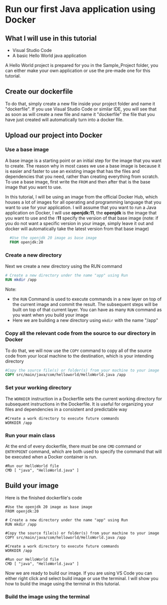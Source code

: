 # Run our first Java application using Docker
## What I will use in this tutorial
- Visual Studio Code
- A basic Hello World java application

A Hello World project is prepared for you in the Sample_Project folder, you can either make your own application or use the pre-made one for this tutorial.

## Create our dockerfile
To do that, simply create a new file inside your project folder and name it "dockerfile". If you use Visual Studio Code or similar IDE, you will see that as soon as will create a new file and name it "dockerfile" the file that you have just created will automatically turn into a docker file.

## Upload our project into Docker

### Use a base image
A base image is a starting point or an initial step for the image that you want to create. The reason why in most cases we use a base image is because it is easier and faster to use an existing image that has the files and dependencies that you need, rather than creating everything from scratch. To use a base image, first write the ```FROM``` and then after that is the base image that you want to use. 

In this tutorial, I will be using an image from the official Docker Hub, which houses a lot of images for all operating and programming language that you want to use for your application. I will assume that you want to run a Java application on Docker, I will use **openjdk:11**, the **openjdk** is the image that you want to use and the **:11** specify the version of that base image (note: if you do not want a specific version in your image, simply leave it out and docker will automatically take the latest version from that base image)
```dockerfile
  #Use the openjdk 20 image as base image
  FROM openjdk:20
```

### Create a new directory 
Next we create a new directory using the RUN command

```dockerfile
# Create a new directory under the name "app" using Run
RUN mkdir /app
```
Note:
* the ```RUN``` Command is used to execute commands in a new layer on top of the current image and commit the result. The subsequent steps will be built on top of that current layer. You can have as many ```RUN``` command as you want when you build your image
* Here we are building a new directory using ```mkdir``` with the name "/app"

### Copy all the relevant code from the source to our directory in Docker
To do that, we will now use the ```COPY``` command to copy all of the source code from your local machine to the destination, which is your intending directory
```dockerfile
#Copy the source file(s) or folder(s) from your machine to your image
COPY src/main/java/com/helloworld/HelloWorld.java /app
```
### Set your working directory
The ```WORKDIR``` instruction in a Dockerfile sets the current working directory for subsequent instructions in the Dockerfile. It is useful for organizing your files and dependencies in a consistent and predictable way
```
#Create a work directory to execute future commands
WORKDIR /app
```
### Run your main class
At the end of every dockerfile, there must be one ```CMD``` command or ```ENTRYPOINT``` command, which are both used to specify the command that will be executed when a Docker container is run.
```
#Run our HelloWorld file
CMD [ "java", "HelloWorld.java" ]
```
## Build your image
Here is the finished dockerfile's code
```
#Use the openjdk 20 image as base image
FROM openjdk:20

# Create a new directory under the name "app" using Run
RUN mkdir /app

#Copy the source file(s) or folder(s) from your machine to your image
COPY src/main/java/com/helloworld/HelloWorld.java /app

#Create a work directory to execute future commands
WORKDIR /app

#Run our HelloWorld file
CMD [ "java", "HelloWorld.java" ]

```
Now we are ready to build our image. If you are using VS Code you can either right click and select build image or use the terminal. I will show you how to build the image using the terminal in this tutorial.
### Build the image using the terminal
